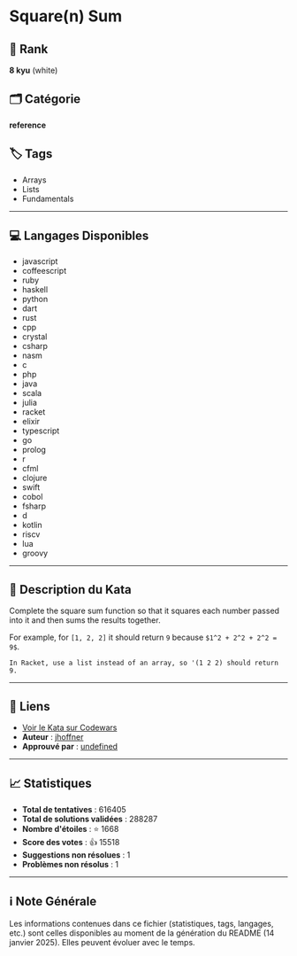 # Square(n) Sum

## 🏅 Rank
**8 kyu** (white)

## 🗂️ Catégorie
**reference**

## 🏷️ Tags
- Arrays
- Lists
- Fundamentals

---

## 💻 Langages Disponibles
- javascript
- coffeescript
- ruby
- haskell
- python
- dart
- rust
- cpp
- crystal
- csharp
- nasm
- c
- php
- java
- scala
- julia
- racket
- elixir
- typescript
- go
- prolog
- r
- cfml
- clojure
- swift
- cobol
- fsharp
- d
- kotlin
- riscv
- lua
- groovy

---

## 📜 Description du Kata

Complete the square sum function so that it squares each number passed into it and then sums the results together.

For example, for `[1, 2, 2]` it should return `9` because `$1^2 + 2^2 + 2^2 = 9$`.

```if:racket
In Racket, use a list instead of an array, so '(1 2 2) should return 9.
```


---

## 🔗 Liens
- [Voir le Kata sur Codewars](https://www.codewars.com/kata/515e271a311df0350d00000f)
- **Auteur** : [jhoffner](https://www.codewars.com/users/jhoffner)
- **Approuvé par** : [undefined](undefined)

---

## 📈 Statistiques
- **Total de tentatives** : 616405
- **Total de solutions validées** : 288287
- **Nombre d'étoiles** : ⭐ 1668
- **Score des votes** : 👍 15518
- **Suggestions non résolues** : 1
- **Problèmes non résolus** : 1

---

## ℹ️ Note Générale
Les informations contenues dans ce fichier (statistiques, tags, langages, etc.) sont celles disponibles au moment de la génération du README (14 janvier 2025). Elles peuvent évoluer avec le temps.
